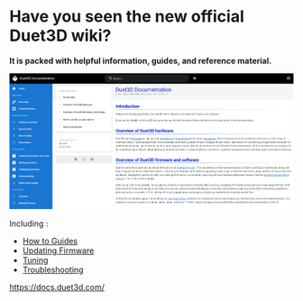 # Have you seen the new official Duet3D wiki?  
  
**It is packed with helpful information, guides, and reference material.**  
  
![enter image description here](https://raw.githubusercontent.com/MintyTrebor/ReleaseMgr/main/RelMgrData/splash/docsScreen.png)
  
Including :  
  
 - [How to Guides](https://docs.duet3d.com/en/How_to_guides)  
 - [Updating Firmware](https://docs.duet3d.com/en/User_manual/RepRapFirmware/Updating_firmware)  
 - [Tuning](https://docs.duet3d.com/en/User_manual/Tuning)  
 - [Troubleshooting](https://docs.duet3d.com/en/User_manual/Troubleshooting)  
  
https://docs.duet3d.com/  
